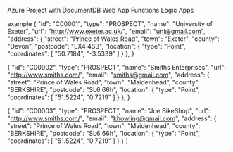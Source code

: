 Azure Project with
DocumentDB
Web App
Functions
Logic Apps

example 
{
    "id": "C00001",
    "type": "PROSPECT",
    "name": "University of Exeter",
    "url": "http://www.exeter.ac.uk/",
    "email": "uni@gmail.com",
    "address": {
        "street": "Prince of Wales Road",
        "town": "Exeter",
        "county": "Devon",
        "postcode": "EX4 4SB",
        "location": {
            "type": "Point",
            "coordinates": [
                "50.7184",
                "-3.5339"
            ]
        }
    },
}

{
    "id": "C00002",
    "type": "PROSPECT",
    "name": "Smiths Enterprises",
    "url": "http://www.smiths.com/",
    "email": "smiths@gmail.com",
    "address": {
        "street": "Prince of Wales Road",
        "town": "Maidenhead",
        "county": "BERKSHIRE",
        "postcode": "SL6 66h",
        "location": {
            "type": "Point",
            "coordinates": [
                "51.5224",
                "0.7219"
            ]
        }
    },
}

{
    "id": "C00003",
    "type": "PROSPECT",
    "name": "Joe BikeShop",
    "url": "http://www.smiths.com/",
    "email": "khowling@gmail.com",
    "address": {
        "street": "Prince of Wales Road",
        "town": "Maidenhead",
        "county": "BERKSHIRE",
        "postcode": "SL6 66h",
        "location": {
            "type": "Point",
            "coordinates": [
                "51.5224",
                "0.7219"
            ]
        }
    }
}
    
    
